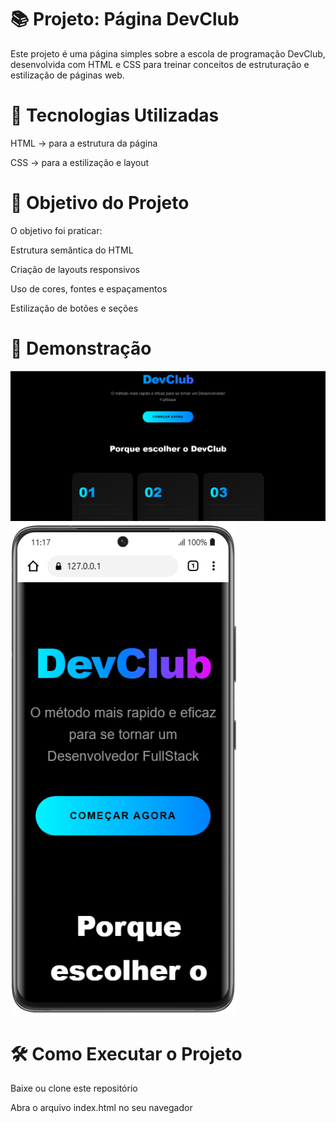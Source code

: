 <h1>📚 Projeto: Página DevClub</h1>

<p>Este projeto é uma página simples sobre a escola de programação DevClub, desenvolvida com HTML e CSS para treinar conceitos de estruturação e estilização de páginas web.</p>  

<h1>🚀 Tecnologias Utilizadas</h1>

HTML → para a estrutura da página

CSS → para a estilização e layout

<h1>🎯 Objetivo do Projeto</h1>

<p>O objetivo foi praticar:

Estrutura semântica do HTML

Criação de layouts responsivos

Uso de cores, fontes e espaçamentos

Estilização de botões e seções</p>

<h1>📸 Demonstração</h1>

<img src="https://github.com/matheusdiass1/Projeto-Landing-Page-DevClub/blob/main/assets/site-desktop.png?raw=true" alt="Prévia do projeto">
<img src="https://github.com/matheusdiass1/Projeto-Landing-Page-DevClub/blob/main/assets/site-mobile.png?raw=true" alt ="Prévia do projeto mobile">

<h1>🛠 Como Executar o Projeto</h1>

<p>Baixe ou clone este repositório

Abra o arquivo index.html no seu navegador</p>
